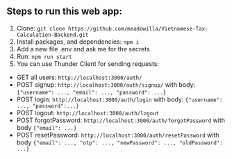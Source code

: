 ## Steps to run this web app:
1. Clone: ```git clone https://github.com/meadowilla/Vietnamese-Tax-Calculation-Backend.git```
2. Install packages, and dependencies: ```npm i```
3. Add a new file .env and ask me for the secrets
4. Run: ```npm run start```
5. You can use Thunder Client for sending requests:
* GET all users: ```http://localhost:3000/auth/```
* POST signup: ```http://localhost:3000/auth/signup/``` with body: ```{"username": ..., "email": ..., "password": ...}```
* POST login: ```http://localhost:3000/auth/login``` with body: ```{"username": ..., "password":...}``` 
* POST logout: ```http://localhost:3000/auth/logout```
* POST forgotPassword: ```http://localhost:3000/auth/forgotPassword``` with body ```{"email": ...}```
* POST resetPassword: ```http://localhost:3000/auth/resetPassword``` with body ```{"email": ..., "otp": ..., "newPassword": ..., "oldPassword": ...}```

